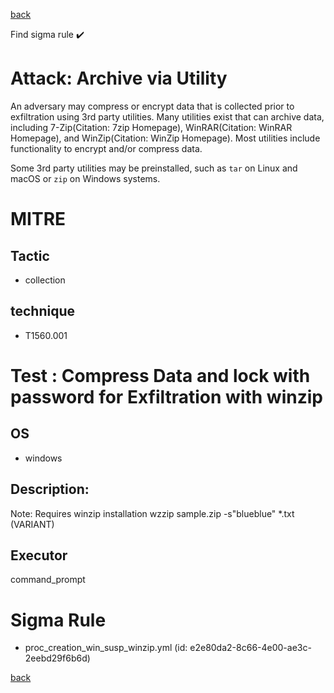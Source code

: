 
[back](../index.md)

Find sigma rule :heavy_check_mark: 

# Attack: Archive via Utility 

An adversary may compress or encrypt data that is collected prior to exfiltration using 3rd party utilities. Many utilities exist that can archive data, including 7-Zip(Citation: 7zip Homepage), WinRAR(Citation: WinRAR Homepage), and WinZip(Citation: WinZip Homepage). Most utilities include functionality to encrypt and/or compress data.

Some 3rd party utilities may be preinstalled, such as `tar` on Linux and macOS or `zip` on Windows systems.

# MITRE
## Tactic
  - collection


## technique
  - T1560.001


# Test : Compress Data and lock with password for Exfiltration with winzip
## OS
  - windows


## Description:
Note: Requires winzip installation
wzzip sample.zip -s"blueblue" *.txt (VARIANT)


## Executor
command_prompt

# Sigma Rule
 - proc_creation_win_susp_winzip.yml (id: e2e80da2-8c66-4e00-ae3c-2eebd29f6b6d)



[back](../index.md)
